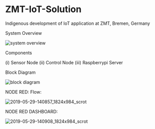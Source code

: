 # ZMT-IoT-Solution
Indigenous development of IoT application at ZMT, Bremen, Germany


System Overview



![system overview](https://user-images.githubusercontent.com/28051246/47307820-4f2e2a80-d630-11e8-98b0-1dcd7dd65e2b.jpg)



Components

(i)   Sensor Node
(ii)  Control Node
(iii) Raspberrypi Server



Block Diagram 


![block diagram](https://user-images.githubusercontent.com/28051246/47307682-f068b100-d62f-11e8-81ff-0dfbf14f0129.jpg)

NODE RED:
Flow:

![2019-05-29-140857_1824x984_scrot](https://user-images.githubusercontent.com/47333843/58563830-5a2ae800-821b-11e9-874b-7c452cf9dd9d.png)

NODE RED DASHBOARD:

![2019-05-29-140908_1824x984_scrot](https://user-images.githubusercontent.com/47333843/58563913-834b7880-821b-11e9-9605-ced3c9915061.png)

